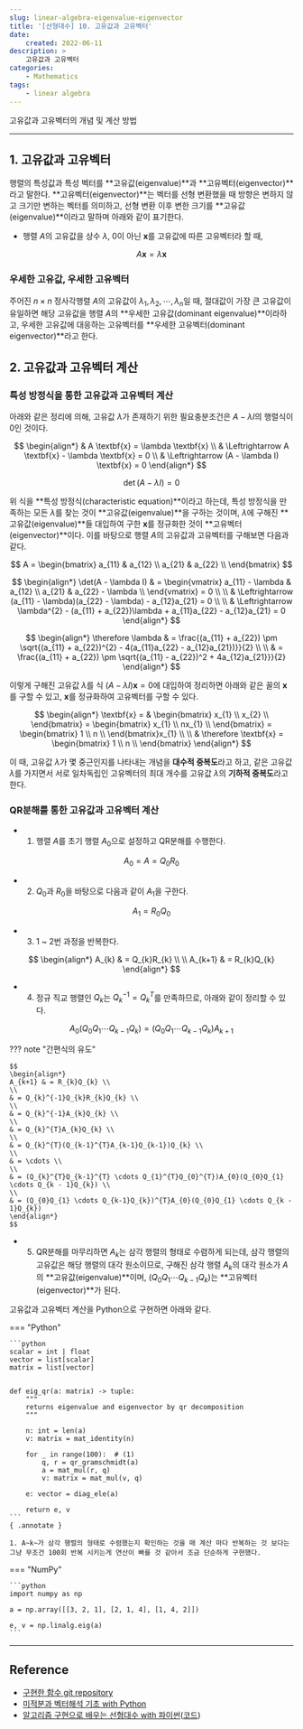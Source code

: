 ```yaml
---
slug: linear-algebra-eigenvalue-eigenvector
title: '[선형대수] 10. 고유값과 고유벡터'
date:
    created: 2022-06-11
description: >
    고유값과 고유벡터
categories:
    - Mathematics
tags:
    - linear algebra
---
```


고유값과 고유벡터의 개념 및 계산 방법  

<!-- more -->

---

## 1. 고유값과 고유벡터

행렬의 특성값과 특성 벡터를 **고유값(eigenvalue)**과 **고유벡터(eigenvector)**라고 말한다. **고유벡터(eigenvector)**는 벡터를 선형 변환했을 때 방향은 변하지 않고 크기만 변하는 벡터를 의미하고, 선형 변환 이후 변한 크기를 **고유값(eigenvalue)**이라고 말하며 아래와 같이 표기한다.  

- 행렬 $A$의 고유값을 상수 $\lambda$, 0이 아닌 $\textbf{x}$를 고유값에 따른 고유벡터라 할 때,  

$$
A \textbf{x} = \lambda \textbf{x}
$$

### 우세한 고유값, 우세한 고유벡터

주어진 $n \times n$ 정사각행렬 $A$의 고유값이 $\lambda_{1}, \lambda_{2}, \cdots, \lambda_{n}$일 때, 절대값이 가장 큰 고유값이 유일하면 해당 고유값을 행렬 $A$의 **우세한 고유값(dominant eigenvalue)**이라하고, 우세한 고유값에 대응하는 고유벡터를 **우세한 고유벡터(dominant eigenvector)**라고 한다.  

## 2. 고유값과 고유벡터 계산

### 특성 방정식을 통한 고유값과 고유벡터 계산

아래와 같은 정리에 의해, 고유값 $\lambda$가 존재하기 위한 필요충분조건은 $A - \lambda I$의 행렬식이 0인 것이다.  

$$
\begin{align*}
& A \textbf{x} = \lambda \textbf{x} \\
& \Leftrightarrow A \textbf{x} - \lambda \textbf{x} = 0 \\
& \Leftrightarrow (A - \lambda I) \textbf{x} = 0
\end{align*}
$$

$$
\det(A - \lambda I) = 0
$$

위 식을 **특성 방정식(characteristic equation)**이라고 하는데, 특성 방정식을 만족하는 모든 $\lambda$를 찾는 것이 **고유값(eigenvalue)**을 구하는 것이며, $\lambda$에 구해진 **고유값(eigenvalue)**들 대입하여 구한 $\textbf{x}$를 정규화한 것이 **고유벡터(eigenvector)**이다. 이를 바탕으로 행렬 $A$의 고유값과 고유벡터를 구해보면 다음과 같다.  

$$
A = \begin{bmatrix}
a_{11} & a_{12} \\
a_{21} & a_{22} \\
\end{bmatrix}
$$

$$
\begin{align*}
\det(A - \lambda I) & = \begin{vmatrix}
a_{11} - \lambda & a_{12} \\
a_{21} & a_{22} - \lambda \\
\end{vmatrix} = 0 \\
\\
& \Leftrightarrow (a_{11} - \lambda)(a_{22} - \lambda) - a_{12}a_{21} = 0 \\
\\
& \Leftrightarrow \lambda^{2} - (a_{11} + a_{22})\lambda + a_{11}a_{22} - a_{12}a_{21} = 0
\end{align*}
$$

$$
\begin{align*}
\therefore \lambda & = \frac{(a_{11} + a_{22}) \pm \sqrt{(a_{11} + a_{22})^{2} - 4(a_{11}a_{22} - a_{12}a_{21})}}{2} \\
\\
& = \frac{(a_{11} + a_{22}) \pm \sqrt{(a_{11} - a_{22})^2 + 4a_{12}a_{21}}}{2}
\end{align*}
$$

이렇게 구해진 고유값 $\lambda$를 식 $(A - \lambda I) \textbf{x} = 0$에 대입하여 정리하면 아래와 같은 꼴의 $\textbf{x}$를 구할 수 있고, $\textbf{x}$를 정규화하여 고유벡터를 구할 수 있다.  

$$
\begin{align*}
\textbf{x} = & \begin{bmatrix}
x_{1} \\
x_{2} \\
\end{bmatrix}
= \begin{bmatrix}
x_{1} \\
nx_{1} \\
\end{bmatrix}
= \begin{bmatrix}
1 \\
n \\
\end{bmatrix}x_{1} \\
\\
& \therefore \textbf{x} = \begin{bmatrix}
1 \\
n \\
\end{bmatrix}
\end{align*}
$$

이 때, 고유값 $\lambda$가 몇 중근인지를 나타내는 개념을 **대수적 중복도**라고 하고, 같은 고유값 $\lambda$를 가지면서 서로 일차독립인 고유벡터의 최대 개수를 고유값 $\lambda$의 **기하적 중복도**라고 한다.  

### QR분해를 통한 고유값과 고유벡터 계산

- 1) 행렬 $A$를 초기 행렬 $A_{0}$으로 설정하고 QR분해를 수행한다.  

$$
A_{0} = A = Q_{0}R_{0}
$$

- 2) $Q_{0}$과 $R_{0}$을 바탕으로 다음과 같이 $A_{1}$을 구한다.  

$$
A_{1} = R_{0}Q_{0}
$$

- 3) 1 ~ 2번 과정을 반복한다.  

$$
\begin{align*}
A_{k} & = Q_{k}R_{k} \\
\\
A_{k+1} & = R_{k}Q_{k}
\end{align*}
$$

- 4) 정규 직교 행렬인 $Q_{k}$는 $Q_{k}^{-1} = Q_{k}^{T}$를 만족하므로, 아래와 같이 정리할 수 있다.  

$$
A_{0}(Q_{0}Q_{1} \cdots Q_{k-1}Q_{k}) = (Q_{0}Q_{1} \cdots Q_{k-1}Q_{k})A_{k+1}
$$

??? note "간편식의 유도"

    $$
    \begin{align*}
    A_{k+1} & = R_{k}Q_{k} \\
    \\
    & = Q_{k}^{-1}Q_{k}R_{k}Q_{k} \\
    \\
    & = Q_{k}^{-1}A_{k}Q_{k} \\
    \\
    & = Q_{k}^{T}A_{k}Q_{k} \\
    \\
    & = Q_{k}^{T}(Q_{k-1}^{T}A_{k-1}Q_{k-1})Q_{k} \\
    \\
    & = \cdots \\
    \\
    & = (Q_{k}^{T}Q_{k-1}^{T} \cdots Q_{1}^{T}Q_{0}^{T})A_{0}(Q_{0}Q_{1} \cdots Q_{k - 1}Q_{k}) \\
    \\
    & = (Q_{0}Q_{1} \cdots Q_{k-1}Q_{k})^{T}A_{0}(Q_{0}Q_{1} \cdots Q_{k - 1}Q_{k})
    \end{align*}
    $$

- 5) QR분해를 마무리하면 $A_{k}$는 삼각 행렬의 형태로 수렴하게 되는데, 삼각 행렬의 고유값은 해당 행렬의 대각 원소이므로, 구해진 삼각 행렬 $A_{k}$의 대각 원소가 $A$의 **고유값(eigenvalue)**이며, $(Q_{0}Q_{1} \cdots Q_{k-1}Q_{k})$는 **고유벡터(eigenvector)**가 된다.  

고유값과 고유벡터 계산을 Python으로 구현하면 아래와 같다.  

=== "Python"

    ```python
    scalar = int | float
    vector = list[scalar]
    matrix = list[vector]


    def eig_qr(a: matrix) -> tuple:
        """
        returns eigenvalue and eigenvector by qr decomposition
        """

        n: int = len(a)
        v: matrix = mat_identity(n)

        for _ in range(100):  # (1)
            q, r = qr_gramschmidt(a)
            a = mat_mul(r, q)
            v: matrix = mat_mul(v, q)

        e: vector = diag_ele(a)

        return e, v
    ```
    { .annotate }

    1. A~k~가 삼각 행렬의 형태로 수렴했는지 확인하는 것을 매 계산 마다 반복하는 것 보다는 그냥 무조건 100회 반복 시키는게 연산이 빠를 것 같아서 조금 단순하게 구현했다.  

=== "NumPy"

    ```python
    import numpy as np

    a = np.array([[3, 2, 1], [2, 1, 4], [1, 4, 2]])

    e, v = np.linalg.eig(a)
    ```

---
## Reference
- [구현한 함수 git repository](https://github.com/djccnt15/mathematics)
- [미적분과 벡터해석 기초 with Python](http://www.kyobobook.co.kr/product/detailViewKor.laf?mallGb=KOR&ejkGb=KOR&barcode=9791160735314)
- [알고리즘 구현으로 배우는 선형대수 with 파이썬](http://www.kyobobook.co.kr/product/detailViewKor.laf?mallGb=KOR&ejkGb=KOR&barcode=9791165921125)([코드](https://github.com/bjpublic/linearalgebra))